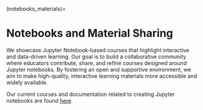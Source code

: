 (notebooks_materials)=
# Notebooks and Material Sharing

We showcase Jupyter Notebook-based courses that highlight interactive and data-driven learning. Our goal is to build a collaborative community where educators contribute, share, and refine courses designed around Jupyter notebooks. By fostering an open and supportive environment, we aim to make high-quality, interactive learning materials more accessible and widely available.

Our current courses and documentation related to creating Jupyter notebooks are found [here](https://cal-icor.github.io/textbook/intro.html). 
